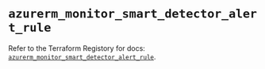# `azurerm_monitor_smart_detector_alert_rule`

Refer to the Terraform Registory for docs: [`azurerm_monitor_smart_detector_alert_rule`](https://www.terraform.io/docs/providers/azurerm/r/monitor_smart_detector_alert_rule).
